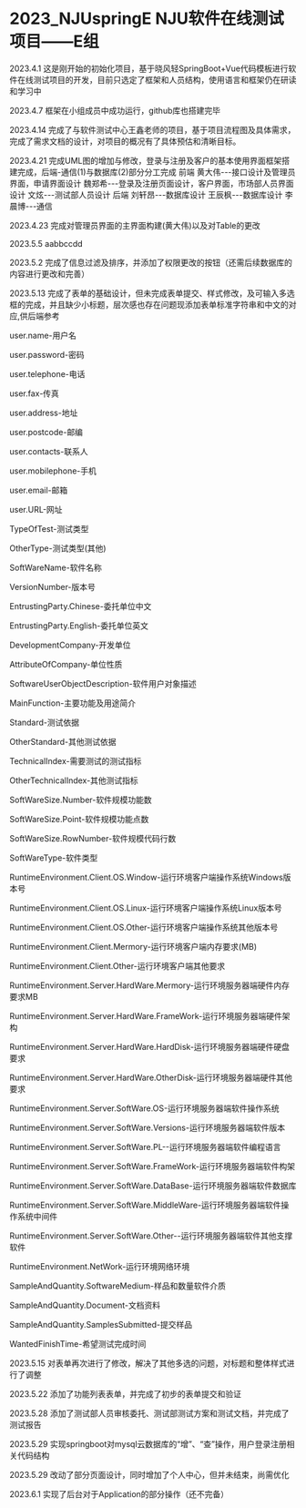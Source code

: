 # 2023_NJUspringE NJU软件在线测试项目——E组
2023.4.1
这是刚开始的初始化项目，基于晓风轻SpringBoot+Vue代码模板进行软件在线测试项目的开发，目前只选定了框架和人员结构，使用语言和框架仍在研读和学习中


2023.4.7
框架在小组成员中成功运行，github库也搭建完毕

2023.4.14
完成了与软件测试中心王鑫老师的项目，基于项目流程图及具体需求，完成了需求文档的设计，对项目的概况有了具体预估和清晰目标。

2023.4.21
完成UML图的增加与修改，登录与注册及客户的基本使用界面框架搭建完成，后端-通信(1)与数据库(2)部分分工完成
前端
黄大伟---接口设计及管理员界面，申请界面设计
魏郑希---登录及注册页面设计，客户界面，市场部人员界面设计
文炫---测试部人员设计
后端
刘轩昂---数据库设计
王辰枫---数据库设计
李晨博---通信

2023.4.23
完成对管理员界面的主界面构建(黄大伟)以及对Table的更改

2023.5.5
aabbccdd

2023.5.2
完成了信息过滤及排序，并添加了权限更改的按钮（还需后续数据库的内容进行更改和完善）

2023.5.13
完成了表单的基础设计，但未完成表单提交、样式修改，及可输入多选框的完成，并且缺少小标题，层次感也存在问题现添加表单标准字符串和中文的对应,供后端参考

user.name-用户名

user.password-密码

user.telephone-电话

user.fax-传真

user.address-地址

user.postcode-邮编

user.contacts-联系人

user.mobilephone-手机

user.email-邮箱

user.URL-网址

TypeOfTest-测试类型

OtherType-测试类型(其他)

SoftWareName-软件名称

VersionNumber-版本号

EntrustingParty.Chinese-委托单位中文

EntrustingParty.English-委托单位英文

DevelopmentCompany-开发单位

AttributeOfCompany-单位性质

SoftwareUserObjectDescription-软件用户对象描述

MainFunction-主要功能及用途简介

Standard-测试依据

OtherStandard-其他测试依据

TechnicalIndex-需要测试的测试指标

OtherTechnicalIndex-其他测试指标

SoftWareSize.Number-软件规模功能数

SoftWareSize.Point-软件规模功能点数

SoftWareSize.RowNumber-软件规模代码行数

SoftWareType-软件类型

RuntimeEnvironment.Client.OS.Window-运行环境客户端操作系统Windows版本号

RuntimeEnvironment.Client.OS.Linux-运行环境客户端操作系统Linux版本号

RuntimeEnvironment.Client.OS.Other-运行环境客户端操作系统其他版本号

RuntimeEnvironment.Client.Mermory-运行环境客户端内存要求(MB)

RuntimeEnvironment.Client.Other-运行环境客户端其他要求

RuntimeEnvironment.Server.HardWare.Mermory-运行环境服务器端硬件内存要求MB

RuntimeEnvironment.Server.HardWare.FrameWork-运行环境服务器端硬件架构

RuntimeEnvironment.Server.HardWare.HardDisk-运行环境服务器端硬件硬盘要求

RuntimeEnvironment.Server.HardWare.OtherDisk-运行环境服务器端硬件其他要求

RuntimeEnvironment.Server.SoftWare.OS-运行环境服务器端软件操作系统

RuntimeEnvironment.Server.SoftWare.Versions-运行环境服务器端软件版本

RuntimeEnvironment.Server.SoftWare.PL--运行环境服务器端软件编程语言

RuntimeEnvironment.Server.SoftWare.FrameWork-运行环境服务器端软件构架

RuntimeEnvironment.Server.SoftWare.DataBase-运行环境服务器端软件数据库

RuntimeEnvironment.Server.SoftWare.MiddleWare-运行环境服务器端软件操作系统中间件

RuntimeEnvironment.Server.SoftWare.Other--运行环境服务器端软件其他支撑软件

RuntimeEnvironment.NetWork-运行环境网络环境

SampleAndQuantity.SoftwareMedium-样品和数量软件介质

SampleAndQuantity.Document-文档资料

SampleAndQuantity.SamplesSubmitted-提交样品

WantedFinishTime-希望测试完成时间

2023.5.15
对表单再次进行了修改，解决了其他多选的问题，对标题和整体样式进行了调整

2023.5.22
添加了功能列表表单，并完成了初步的表单提交和验证

2023.5.28
添加了测试部人员审核委托、测试部测试方案和测试文档，并完成了测试报告

2023.5.29
实现springboot对mysql云数据库的“增”、“查”操作，用户登录注册相关代码结构

2023.5.29
改动了部分页面设计，同时增加了个人中心，但并未结束，尚需优化

2023.6.1
实现了后台对于Application的部分操作（还不完备）
